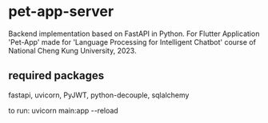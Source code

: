 # pet-app-server
Backend implementation based on FastAPI in Python. For Flutter Application 'Pet-App' made for 'Language Processing for Intelligent Chatbot' course of National Cheng Kung University, 2023.

## required packages
fastapi, uvicorn, PyJWT, python-decouple, sqlalchemy

to run:
uvicorn main:app --reload
